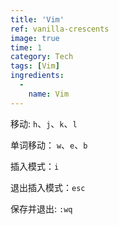 ```yaml
---
title: 'Vim'
ref: vanilla-crescents
image: true
time: 1
category: Tech
tags: [Vim]
ingredients:
  -
    name: Vim
--- 
```


移动: `h`、`j`、`k`、`l`

单词移动： `w`、`e`、`b`

插入模式：`i`

退出插入模式：`esc`

保存并退出: `:wq`

